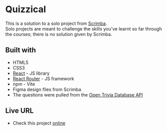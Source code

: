 # Quizzical
This is a solution to a solo project from [Scrimba](https://www.scrimba.com).<br/>
Solo projects are meant to challenge the skills you've learnt so far through the courses; there is no solution given by Scrimba.

## Built with

- HTML5
- CSS3
- [React](https://reactjs.org/) - JS library
- [React Router](https://reactrouter.com/en/main) - JS framework
- npm - Vite
- Figma design files from Scrimba
- The questions were pulled from the [Open Trivia Database API](https://opentdb.com/)

## Live URL

- Check this project [online](https://quizzical-alfo-code.netlify.app/)
 
